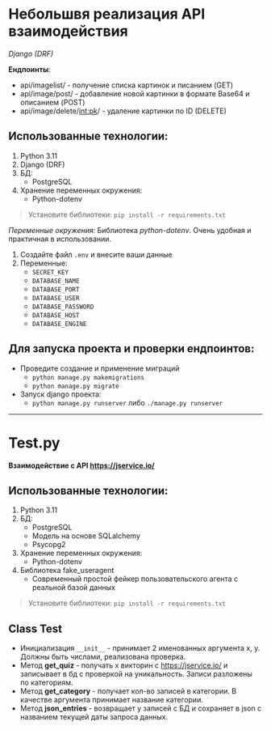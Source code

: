 # Небольшвя реализация API взаимодействия
_Django (DRF)_

**Ендпоинты**:

- api/imagelist/ - получение списка картинок и писанием (GET)
- api/image/post/ - добавление новой картинки в формате Base64 и описанием (POST)
- api/image/delete/<int:pk>/ - удаление картинки по ID (DELETE)

## Использованные технологии:

1. Python 3.11
2. Django (DRF)
3. БД:
   - PostgreSQL
4. Хранение переменных окружения:
   - Python-dotenv

> Установите библиотеки:
`pip install -r requirements.txt`

*Переменные окружения:*
Библиотека *python-dotenv*. Очень удобная и практичная в использовании.

1. Создайте файл `.env` и внесите ваши данные 
2. Переменные:
    - `SECRET_KEY`
    - `DATABASE_NAME`
    - `DATABASE_PORT`
    - `DATABASE_USER`
    - `DATABASE_PASSWORD`
    - `DATABASE_HOST`
    - `DATABASE_ENGINE`

## Для запуска проекта и проверки ендпоинтов:

- Проведите создание и применение миграций 
   - `python manage.py makemigrations`
   - `python manage.py migrate`
- Запуск django проекта:
   - `python manage.py runserver` либо `./manage.py runserver`


---

# Test.py

**Взаимодействие с API https://jservice.io/**

## Использованные технологии:

1. Python 3.11
2. БД:
   - PostgreSQL
   - Модель на основе SQLalchemy
   - Psycopg2
3. Хранение переменных окружения:
   - Python-dotenv
4. Библиотека fake_useragent
   - Современный простой фейкер пользовательского агента с реальной базой данныx

> Установите библиотеки:
`pip install -r requirements.txt`

## Class Test

- Инициализация `__init__` - принимает  2 именованных аргумента x, y.  Должны быть числами, 
реализована проверка.
- Метод **get_quiz** - получать x викторин с https://jservice.io/ и записывает в бд с проверкой на уникальность. 
Записи разложены по категориям.
- Метод **get_category** - получает кол-во записей в категории. В качестве аргумента принимает название категории.
- Метод **json_entries** - возвращает y записей с БД и сохраняет в json c названием текущей даты запроса данных.







      
